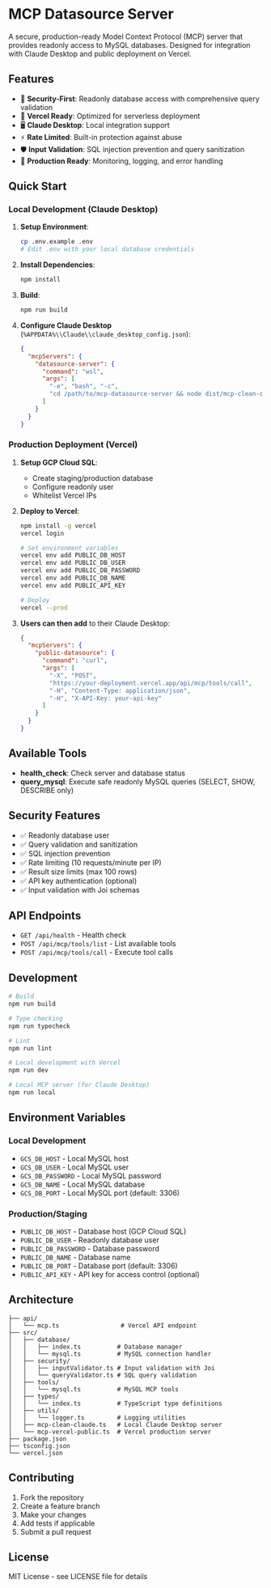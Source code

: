 # MCP Datasource Server

A secure, production-ready Model Context Protocol (MCP) server that provides readonly access to MySQL databases. Designed for integration with Claude Desktop and public deployment on Vercel.

## Features

- 🔐 **Security-First**: Readonly database access with comprehensive query validation
- 🚀 **Vercel Ready**: Optimized for serverless deployment
- 🖥️ **Claude Desktop**: Local integration support
- ⚡ **Rate Limited**: Built-in protection against abuse
- 🛡️ **Input Validation**: SQL injection prevention and query sanitization
- 🎯 **Production Ready**: Monitoring, logging, and error handling

## Quick Start

### Local Development (Claude Desktop)

1. **Setup Environment**:
   ```bash
   cp .env.example .env
   # Edit .env with your local database credentials
   ```

2. **Install Dependencies**:
   ```bash
   npm install
   ```

3. **Build**:
   ```bash
   npm run build
   ```

4. **Configure Claude Desktop** (`%APPDATA%\\Claude\\claude_desktop_config.json`):
   ```json
   {
     "mcpServers": {
       "datasource-server": {
         "command": "wsl",
         "args": [
           "-e", "bash", "-c",
           "cd /path/to/mcp-datasource-server && node dist/mcp-clean-claude.js"
         ]
       }
     }
   }
   ```

### Production Deployment (Vercel)

1. **Setup GCP Cloud SQL**:
   - Create staging/production database
   - Configure readonly user
   - Whitelist Vercel IPs

2. **Deploy to Vercel**:
   ```bash
   npm install -g vercel
   vercel login
   
   # Set environment variables
   vercel env add PUBLIC_DB_HOST
   vercel env add PUBLIC_DB_USER
   vercel env add PUBLIC_DB_PASSWORD
   vercel env add PUBLIC_DB_NAME
   vercel env add PUBLIC_API_KEY
   
   # Deploy
   vercel --prod
   ```

3. **Users can then add** to their Claude Desktop:
   ```json
   {
     "mcpServers": {
       "public-datasource": {
         "command": "curl",
         "args": [
           "-X", "POST",
           "https://your-deployment.vercel.app/api/mcp/tools/call",
           "-H", "Content-Type: application/json",
           "-H", "X-API-Key: your-api-key"
         ]
       }
     }
   }
   ```

## Available Tools

- **health_check**: Check server and database status
- **query_mysql**: Execute safe readonly MySQL queries (SELECT, SHOW, DESCRIBE only)

## Security Features

- ✅ Readonly database user
- ✅ Query validation and sanitization
- ✅ SQL injection prevention
- ✅ Rate limiting (10 requests/minute per IP)
- ✅ Result size limits (max 100 rows)
- ✅ API key authentication (optional)
- ✅ Input validation with Joi schemas

## API Endpoints

- `GET /api/health` - Health check
- `POST /api/mcp/tools/list` - List available tools
- `POST /api/mcp/tools/call` - Execute tool calls

## Development

```bash
# Build
npm run build

# Type checking
npm run typecheck

# Lint
npm run lint

# Local development with Vercel
npm run dev

# Local MCP server (for Claude Desktop)
npm run local
```

## Environment Variables

### Local Development
- `GCS_DB_HOST` - Local MySQL host
- `GCS_DB_USER` - Local MySQL user
- `GCS_DB_PASSWORD` - Local MySQL password
- `GCS_DB_NAME` - Local MySQL database
- `GCS_DB_PORT` - Local MySQL port (default: 3306)

### Production/Staging
- `PUBLIC_DB_HOST` - Database host (GCP Cloud SQL)
- `PUBLIC_DB_USER` - Readonly database user
- `PUBLIC_DB_PASSWORD` - Database password
- `PUBLIC_DB_NAME` - Database name
- `PUBLIC_DB_PORT` - Database port (default: 3306)
- `PUBLIC_API_KEY` - API key for access control (optional)

## Architecture

```
├── api/
│   └── mcp.ts                 # Vercel API endpoint
├── src/
│   ├── database/
│   │   ├── index.ts          # Database manager
│   │   └── mysql.ts          # MySQL connection handler
│   ├── security/
│   │   ├── inputValidator.ts # Input validation with Joi
│   │   └── queryValidator.ts # SQL query validation
│   ├── tools/
│   │   └── mysql.ts          # MySQL MCP tools
│   ├── types/
│   │   └── index.ts          # TypeScript type definitions
│   ├── utils/
│   │   └── logger.ts         # Logging utilities
│   ├── mcp-clean-claude.ts   # Local Claude Desktop server
│   └── mcp-vercel-public.ts  # Vercel production server
├── package.json
├── tsconfig.json
└── vercel.json
```

## Contributing

1. Fork the repository
2. Create a feature branch
3. Make your changes
4. Add tests if applicable
5. Submit a pull request

## License

MIT License - see LICENSE file for details